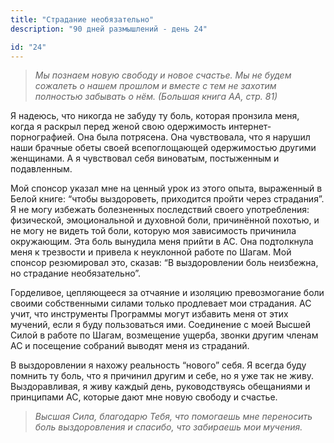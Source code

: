 ```yaml
---
title: "Страдание необязательно"
description: "90 дней размышлений - день 24"

id: "24"
---
```


> _Мы познаем новую свободу и новое счастье. Мы не будем сожалеть о нашем
> прошлом и вместе с тем не захотим полностью забывать о нём. (Большая книга
> АА, стр. 81)_

Я надеюсь, что никогда не забуду ту боль, которая пронзила меня, когда я
раскрыл перед женой свою одержимость интернет-порнографией. Она была
потрясена. Она чувствовала, что я нарушил наши брачные обеты своей
всепоглощающей одержимостью другими женщинами. А я чувствовал себя виноватым,
постыженным и подавленным.

Мой спонсор указал мне на ценный урок из этого опыта, выраженный в Белой
книге: “чтобы выздороветь, приходится пройти через страдания”. Я не могу
избежать болезненных последствий своего употребления: физической,
эмоциональной и духовной боли, причинённой похотью, и не могу не видеть той
боли, которую моя зависимость причинила окружающим. Эта боль вынудила меня
прийти в АС. Она подтолкнула меня к трезвости и привела к неуклонной работе по
Шагам. Мой спонсор резюмировал это, сказав: “В выздоровлении боль неизбежна,
но страдание необязательно”.

Горделивое, цепляющееся за отчаяние и изоляцию превозмогание боли своими
собственными силами только продлевает мои страдания. АС учит, что инструменты
Программы могут избавить меня от этих мучений, если я буду пользоваться ими.
Соединение с моей Высшей Силой в работе по Шагам, возмещение ущерба, звонки
другим членам АС и посещение собраний выводят меня из страданий.

В выздоровлении я нахожу реальность “нового” себя. Я всегда буду помнить ту
боль, что я причинил другим и себе, но я уже так не живу. Выздоравливая, я
живу каждый день, руководствуясь обещаниями и принципами АС, которые дают мне
новую свободу и счастье.

> _Высшая Сила, благодарю Тебя, что помогаешь мне переносить боль
> выздоровления и спасибо, что забираешь мои мучения._
